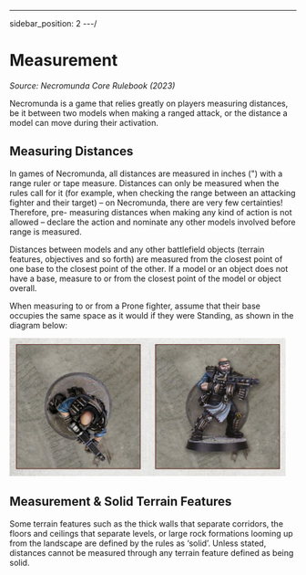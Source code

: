 ---
sidebar_position: 2
---/

# Measurement
_Source: Necromunda Core Rulebook (2023)_

Necromunda is a game that relies greatly on players measuring distances, be it between two models when making a ranged attack, or the distance a model can move during their activation.

Measuring Distances[​](#measuring-distances "Direct link to Measuring Distances")
---------------------------------------------------------------------------------

In games of Necromunda, all distances are measured in inches (") with a range ruler or tape measure. Distances can only be measured when the rules call for it (for example, when checking the range between an attacking fighter and their target) – on Necromunda, there are very few certainties! Therefore, pre- measuring distances when making any kind of action is not allowed – declare the action and nominate any other models involved before range is measured.

Distances between models and any other battlefield objects (terrain features, objectives and so forth) are measured from the closest point of one base to the closest point of the other. If a model or an object does not have a base, measure to or from the closest point of the model or object overall.

When measuring to or from a Prone fighter, assume that their base occupies the same space as it would if they were Standing, as shown in the diagram below:

![](./img/measurement-3d6d61f0f8ea776042468365981395e3.jpg)

Measurement & Solid Terrain Features[​](#measurement--solid-terrain-features "Direct link to Measurement & Solid Terrain Features")
-----------------------------------------------------------------------------------------------------------------------------------

Some terrain features such as the thick walls that separate corridors, the floors and ceilings that separate levels, or large rock formations looming up from the landscape are defined by the rules as ‘solid’. Unless stated, distances cannot be measured through any terrain feature defined as being solid.
